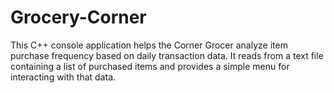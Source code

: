 # Grocery-Corner
This C++ console application helps the Corner Grocer analyze item purchase frequency based on daily transaction data. It reads from a text file containing a list of purchased items and provides a simple menu for interacting with that data.
